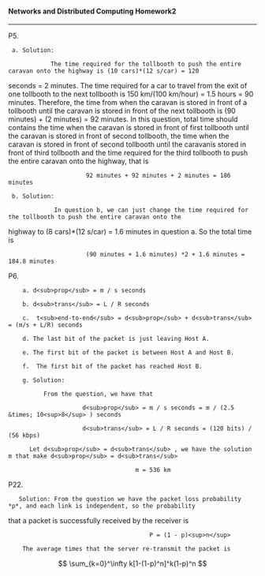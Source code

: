 ####  Networks and Distributed Computing Homework2

---

P5. 

     a. Solution:

                The time required for the tollbooth to push the entire caravan onto the highway is (10 cars)*(12 s/car) = 120 
seconds = 2 minutes. The time required for a car to travel from the exit of one tollbooth to the next tollbooth is 
150 km/(100 km/hour) = 1.5 hours = 90 minutes. Therefore, the time from when the caravan is stored in front of a tollbooth 
until the caravan is stored in front of the next tollbooth is (90 minutes) + (2 minutes) = 92 minutes. In this question, total
time should contains the time when the caravan is stored in front of first tollbooth until the caravan is stored in front of 
second tollbooth, the time when the caravan is stored in front of second tollbooth until the caravanis stored in front of third
tollbooth and the time required for the third tollbooth to push the entire caravan onto the highway, that is

                          92 minutes + 92 minutes + 2 minutes = 186 minutes

     b. Solution:

                 In question b, we can just change the time required for the tollbooth to push the entire caravan onto the 
highway to (8 cars)*(12 s/car) = 1.6 minutes in question a. So the total time is

                          (90 minutes + 1.6 minutes) *2 + 1.6 minutes = 184.8 minutes



P6. 

        a. d<sub>prop</sub> = m / s seconds

        b. d<sub>trans</sub> = L / R seconds

        c.  t<sub>end-to-end</sub> = d<sub>prop</sub> + d<sub>trans</sub> = (m/s + L/R) seconds

        d. The last bit of the packet is just leaving Host A.

        e. The first bit of the packet is between Host A and Host B.

        f.  The first bit of the packet has reached Host B.

        g. Solution:

              From the question, we have that

		                 d<sub>prop</sub> = m / s seconds = m / (2.5 &times; 10<sup>8</sup> ) seconds

		                 d<sub>trans</sub> = L / R seconds = (120 bits) / (56 kbps)

	      Let d<sub>prop</sub> = d<sub>trans</sub> , we have the solution m that make d<sub>prop</sub> = d<sub>trans</sub>

		                                m = 536 km



P22. 

       Solution: From the question we have the packet loss probability *p*, and each link is independent, so the probability 
that a packet is successfully received by the receiver is 

                                            P = (1 - p)<sup>n</sup> 

        The average times that the server re-transmit the packet is
$$
\sum_{k=0}^\infty k[1-(1-p)^n]^k(1-p)^n
$$


